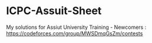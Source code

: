 # ICPC-Assuit-Sheet
My solutions for Assiut University Training - Newcomers : https://codeforces.com/group/MWSDmqGsZm/contests
